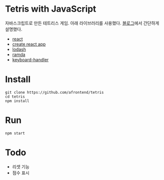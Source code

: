 # Tetris with JavaScript

자바스크립트로 만든 테트리스 게임. 아래 라이브러리를 사용했다.
[블로그](https://agvim.wordpress.com/2019/01/08/tetris-game-with-javascript/)에서 간단하게 설명했다.

* [react](https://reactjs.org/)
* [create react app](https://github.com/facebook/create-react-app)
* [lodash](https://lodash.com/)
* [ramda](https://ramdajs.com/)
* [keyboard-handler](https://github.com/emiljohansson/keyboard-handler)

# Install

    git clone https://github.com/afrontend/tetris
    cd tetris
    npm install

# Run

    npm start

# Todo

* 리셋 기능
* 점수 표시
